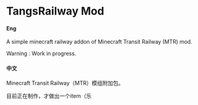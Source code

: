 # TangsRailway Mod

#### Eng
A simple minecraft railway addon of Minecraft Transit Railway (MTR) mod.

Warning : Work in progress.

#### 中文
Minecraft Transit Railway（MTR）模组附加包。

目前正在制作，才做出一个item（乐